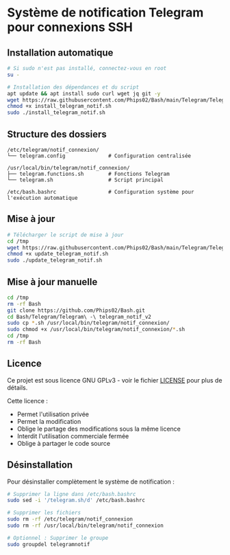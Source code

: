 # Système de notification Telegram pour connexions SSH

## Installation automatique

```bash
# Si sudo n'est pas installé, connectez-vous en root
su -

# Installation des dépendances et du script
apt update && apt install sudo curl wget jq git -y
wget https://raw.githubusercontent.com/Phips02/Bash/main/Telegram/Telegram%20-%20telegram_notif_v2/install_telegram_notif.sh
chmod +x install_telegram_notif.sh
sudo ./install_telegram_notif.sh
```

## Structure des dossiers
```
/etc/telegram/notif_connexion/
└── telegram.config              # Configuration centralisée

/usr/local/bin/telegram/notif_connexion/
├── telegram.functions.sh        # Fonctions Telegram
└── telegram.sh                  # Script principal

/etc/bash.bashrc                 # Configuration système pour l'exécution automatique
```

## Mise à jour

```bash
# Télécharger le script de mise à jour
cd /tmp
wget https://raw.githubusercontent.com/Phips02/Bash/main/Telegram/Telegram%20-%20telegram_notif_v2/update_telegram_notif.sh
chmod +x update_telegram_notif.sh
sudo ./update_telegram_notif.sh
```

## Mise à jour manuelle
```bash
cd /tmp
rm -rf Bash
git clone https://github.com/Phips02/Bash.git
cd Bash/Telegram/Telegram\ -\ telegram_notif_v2
sudo cp *.sh /usr/local/bin/telegram/notif_connexion/
sudo chmod +x /usr/local/bin/telegram/notif_connexion/*.sh
cd /tmp
rm -rf Bash
```

## Licence
Ce projet est sous licence GNU GPLv3 - voir le fichier [LICENSE](LICENSE) pour plus de détails.

Cette licence :
- Permet l'utilisation privée
- Permet la modification
- Oblige le partage des modifications sous la même licence
- Interdit l'utilisation commerciale fermée
- Oblige à partager le code source 

## Désinstallation

Pour désinstaller complètement le système de notification :

```bash
# Supprimer la ligne dans /etc/bash.bashrc
sudo sed -i '/telegram.sh/d' /etc/bash.bashrc

# Supprimer les fichiers
sudo rm -rf /etc/telegram/notif_connexion
sudo rm -rf /usr/local/bin/telegram/notif_connexion

# Optionnel : Supprimer le groupe
sudo groupdel telegramnotif
``` 
